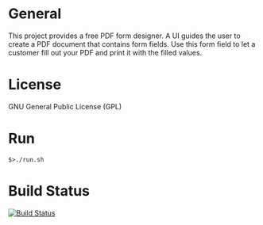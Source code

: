 # General

This project provides a free PDF form designer. A UI guides the user to create a PDF document that contains form fields.
Use this form field to let a customer fill out your PDF and print it with the filled values.

# License

GNU General Public License (GPL)

# Run

    $>./run.sh

# Build Status
[![Build Status](https://travis-ci.org/r4fterman/pdf.forms.svg?branch=master)](https://travis-ci.org/r4fterman/pdf.forms)
